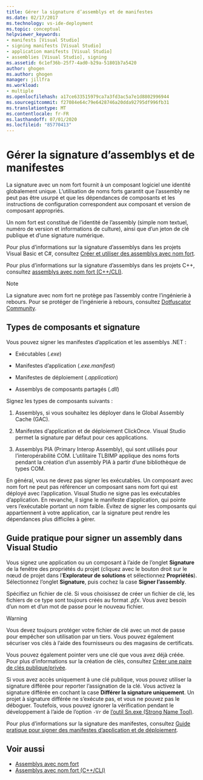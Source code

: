 ```yaml
---
title: Gérer la signature d’assemblys et de manifestes
ms.date: 02/17/2017
ms.technology: vs-ide-deployment
ms.topic: conceptual
helpviewer_keywords:
- manifests [Visual Studio]
- signing manifests [Visual Studio]
- application manifests [Visual Studio]
- assemblies [Visual Studio], signing
ms.assetid: 6c1ef36b-25f7-4ad0-b29a-51801b7a5420
author: ghogen
ms.author: ghogen
manager: jillfra
ms.workload:
- multiple
ms.openlocfilehash: a17ce633515979ca7a3fd3ac5a7e1d8802996944
ms.sourcegitcommit: f27084e64c79e6428746a20dda92795df996fb31
ms.translationtype: MT
ms.contentlocale: fr-FR
ms.lasthandoff: 07/01/2020
ms.locfileid: "85770413"
---
```

# <a name="manage-assembly-and-manifest-signing"></a>Gérer la signature d’assemblys et de manifestes

La signature avec un nom fort fournit à un composant logiciel une identité globalement unique. L’utilisation de noms forts garantit que l’assembly ne peut pas être usurpé et que les dépendances de composants et les instructions de configuration correspondent aux composant et version de composant appropriés.

Un nom fort est constitué de l’identité de l’assembly (simple nom textuel, numéro de version et informations de culture), ainsi que d’un jeton de clé publique et d’une signature numérique.

Pour plus d’informations sur la signature d’assemblys dans les projets Visual Basic et C#, consultez [Créer et utiliser des assemblys avec nom fort](/dotnet/framework/app-domains/create-and-use-strong-named-assemblies).

Pour plus d’informations sur la signature d’assemblys dans les projets C++, consultez [assemblys avec nom fort (C++/CLI)](/cpp/dotnet/strong-name-assemblies-assembly-signing-cpp-cli).

> [!NOTE]
> La signature avec nom fort ne protège pas l’assembly contre l’ingénierie à rebours. Pour se protéger de l’ingénierie à rebours, consultez [Dotfuscator Community](dotfuscator/index.md).

## <a name="asset-types-and-signing"></a>Types de composants et signature

Vous pouvez signer les manifestes d’application et les assemblys .NET :

- Exécutables (*.exe*)

- Manifestes d’application (*.exe.manifest*)

- Manifestes de déploiement (*.application*)

- Assemblys de composants partagés (*.dll*)

Signez les types de composants suivants :

1. Assemblys, si vous souhaitez les déployer dans le Global Assembly Cache (GAC).

2. Manifestes d’application et de déploiement ClickOnce. Visual Studio permet la signature par défaut pour ces applications.

3. Assemblys PIA (Primary Interop Assembly), qui sont utilisés pour l’interopérabilité COM. L’utilitaire TLBIMP applique des noms forts pendant la création d’un assembly PIA à partir d’une bibliothèque de types COM.

En général, vous ne devez pas signer les exécutables. Un composant avec nom fort ne peut pas référencer un composant sans nom fort qui est déployé avec l’application. Visual Studio ne signe pas les exécutables d’application. En revanche, il signe le manifeste d’application, qui pointe vers l’exécutable portant un nom faible. Évitez de signer les composants qui appartiennent à votre application, car la signature peut rendre les dépendances plus difficiles à gérer.

## <a name="how-to-sign-an-assembly-in-visual-studio"></a>Guide pratique pour signer un assembly dans Visual Studio

Vous signez une application ou un composant à l’aide de l’onglet **Signature** de la fenêtre des propriétés du projet (cliquez avec le bouton droit sur le nœud de projet dans l’**Explorateur de solutions** et sélectionnez **Propriétés**). Sélectionnez l’onglet **Signature**, puis cochez la case **Signer l’assembly**.

Spécifiez un fichier de clé. Si vous choisissez de créer un fichier de clé, les fichiers de ce type sont toujours créés au format *.pfx*. Vous avez besoin d’un nom et d’un mot de passe pour le nouveau fichier.

> [!WARNING]
> Vous devez toujours protéger votre fichier de clé avec un mot de passe pour empêcher son utilisation par un tiers. Vous pouvez également sécuriser vos clés à l’aide des fournisseurs ou des magasins de certificats.

Vous pouvez également pointer vers une clé que vous avez déjà créée. Pour plus d’informations sur la création de clés, consultez [Créer une paire de clés publique/privée](/dotnet/framework/app-domains/how-to-create-a-public-private-key-pair).

Si vous avez accès uniquement à une clé publique, vous pouvez utiliser la signature différée pour reporter l’assignation de la clé. Vous activez la signature différée en cochant la case **Différer la signature uniquement**. Un projet à signature différée ne s’exécute pas, et vous ne pouvez pas le déboguer. Toutefois, vous pouvez ignorer la vérification pendant le développement à l’aide de l’option `-Vr` de [l’outil Sn.exe (Strong Name Tool)](/dotnet/framework/tools/sn-exe-strong-name-tool).

Pour plus d’informations sur la signature des manifestes, consultez [Guide pratique pour signer des manifestes d’application et de déploiement](../ide/how-to-sign-application-and-deployment-manifests.md).

## <a name="see-also"></a>Voir aussi

- [Assemblys avec nom fort](/dotnet/framework/app-domains/strong-named-assemblies)
- [Assemblys avec nom fort (C++/CLI)](/cpp/dotnet/strong-name-assemblies-assembly-signing-cpp-cli)
